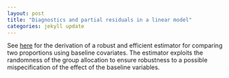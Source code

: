 ```yaml
--- 
layout: post 
title: "Diagnostics and partial residuals in a linear model" 
categories: jekyll update
---
```


See
[here](https://bozenne.github.io/doc/EfficientBaseAdj/EfficientBaseAdj.pdf)
for the derivation of a robust and efficient estimator for comparing
two proportions using baseline covariates. The estimator exploits the
randomness of the group allocation to ensure robustness to a possible
mispecification of the effect of the baseline variables.
